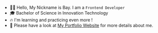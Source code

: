 * 🧑🏻  Hello, My Nickname is Bay. I am a `Frontend Developer`
* 🎓  Bachelor of Science in Innovation Technology
* 🔥  I'm learning and practicing even more !
* 📄  Please have a look at [My Portfolio Website](https://nattagrit-portfolio.netlify.app/) for more details about me.





